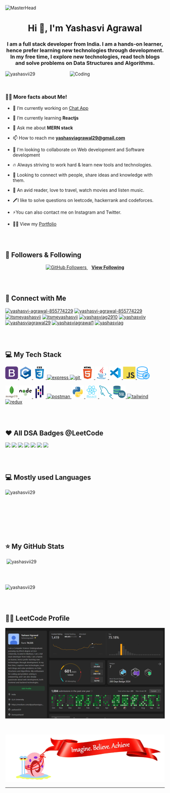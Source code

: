 ![MasterHead](https://www.teahub.io/photos/full/22-221879_-net-full-stack-developer.jpg)

<h1 align="center">Hi 👋, I'm Yashasvi Agrawal</h1>

<h3 align="center">I am a full stack developer from India. I am a hands-on learner, hence prefer learning new technologies through development. In my free time, I explore new technologies, read tech blogs and solve problems on Data Structures and Algorithms.</h3>
<img align="right" alt="Coding" width="300" src="https://www.bing.com/th/id/OGC.c083e37550eb4dbe629dcad0cdd52532?pid=1.7&rurl=https%3a%2f%2fmedia.giphy.com%2fmedia%2flP8xu5t2DLGG045H8F%2fgiphy.gif&ehk=k9%2falnrYPPZDLdnVWur7rb3F8a6SbXByEWWR7m1NwQQ%3d"

<p align="left"> <img src="https://komarev.com/ghpvc/?username=yashasvii29&label=Profile%20views&color=0e75b6&style=flat" alt="yashasvii29" /> </p>

<p align="left"> <a href="https://twitter.com/" target="blank"><img src="https://img.shields.io/twitter/follow/?logo=twitter&style=for-the-badge" alt="" /></a> </p>

### 🙋‍♂️ More facts about Me!

- 🔭 I’m currently working on [Chat App](https://github.com/yashasvii29/Chat-App)

- 🌱 I’m currently learning **Reactjs**

- 💬 Ask me about **MERN stack**

- 📫 How to reach me **yashasviagrawal29@gmail.com**

- 🤝  I'm looking to collaborate on Web development and Software development

- 🔥 Always striving to work hard & learn new tools and technologies.
  
- 👯 Looking to connect with people, share ideas and knowledge with them.
  
- 📕 An avid reader, love to travel, watch movies and listen music.

- 🖍I like to solve questions on leetcode, hackerrank and codeforces.

- ⚡You can also contact me on Instagram and Twitter.

- 🙋‍♂️ View my [Portfolio](https://github.com/yashasvii29/Portfolio)

<br/>
<br/>

## :handshake: Followers & Following

<p align="center">
  <a href="https://github.com/yashasvii29?tab=followers" target="_blank">
    <img src="https://img.shields.io/github/followers/yashasvii29?label=Followers&style=social" alt="GitHub Followers" />
  </a>
  &nbsp;&nbsp;
 <a href="https://github.com/yashasvii29?tab=following" target="_blank">
    <strong>View Following</strong>
  </a>
</p>

<br/>
<br/>

## :pushpin: Connect with Me

<p align="left">
<a href="https://github.com/yashasvii29" target="blank"><img align="center" src="https://raw.githubusercontent.com/rahuldkjain/github-profile-readme-generator/master/src/images/icons/Social/github.svg" alt="yashasvi-agrawal-855774229" height="30" width="40" /></a>
<a href="https://linkedin.com/in/yashasvi-agrawal-855774229" target="blank"><img align="center" src="https://raw.githubusercontent.com/rahuldkjain/github-profile-readme-generator/master/src/images/icons/Social/linked-in-alt.svg" alt="yashasvi-agrawal-855774229" height="30" width="40" /></a>
<a href="https://instagram.com/itsmeyashasvii" target="blank"><img align="center" src="https://raw.githubusercontent.com/rahuldkjain/github-profile-readme-generator/master/src/images/icons/Social/instagram.svg" alt="itsmeyashasvii" height="30" width="40" /></a>
<a href="https://twitter.com/itsmeyashasvii" target="blank"><img align="center" src="https://toppng.com/public/uploads/preview/twitter-x-icon-logo-116902890413xbfexhf8l.webp" alt="itsmeyashasvii" height="40" width="40" /></a>
<a href="https://www.codechef.com/users/yashasviag2910" target="blank"><img align="center" src="https://th.bing.com/th?id=OIP.QY20f9mh9FiE9SDPyaQL1gHaC2&w=349&h=134&c=8&rs=1&qlt=90&o=6&dpr=1.3&pid=3.1&rm=2" alt="yashasviag2910" height="40" width="50"/></a>
<a href="https://www.hackerrank.com/yashasviiy" target="blank"><img align="center" src="https://raw.githubusercontent.com/rahuldkjain/github-profile-readme-generator/master/src/images/icons/Social/hackerrank.svg" alt="yashasviiy" height="30" width="40" /></a>
<a href="https://codeforces.com/profile/yashasviagrawal29" target="blank"><img align="center" src="https://raw.githubusercontent.com/rahuldkjain/github-profile-readme-generator/master/src/images/icons/Social/codeforces.svg" alt="yashasviagrawal29" height="30" width="40" /></a>
<a href="https://www.leetcode.com/yashasviagrawal1" target="blank"><img align="center" src="https://raw.githubusercontent.com/rahuldkjain/github-profile-readme-generator/master/src/images/icons/Social/leet-code.svg" alt="yashasviagrawal1" height="30" width="40" /></a>
<a href="https://auth.geeksforgeeks.org/user/yashasviag" target="blank"><img align="center" src="https://raw.githubusercontent.com/rahuldkjain/github-profile-readme-generator/master/src/images/icons/Social/geeks-for-geeks.svg" alt="yashasviag" height="30" width="40" /></a>
</p>

<br/>
<br/>

## :computer: My Tech Stack

<p align="left">
<a href="https://getbootstrap.com" target="_blank" rel="noreferrer"> <img src="bootstrap.png" alt="bootstrap" width="40" height="40"/> </a>
<a href="https://www.cprogramming.com/" target="_blank" rel="noreferrer"> <img src="https://raw.githubusercontent.com/devicons/devicon/master/icons/c/c-original.svg" alt="c" width="40" height="40"/> </a>
<a href="https://www.w3schools.com/css/" target="_blank" rel="noreferrer"> <img src="https://raw.githubusercontent.com/devicons/devicon/master/icons/css3/css3-original-wordmark.svg" alt="css3" width="40" height="40"/> </a> <a href="https://expressjs.com" target="_blank" rel="noreferrer"> <img src="https://th.bing.com/th/id/OIP.k8bPwCfPvTntPP9SmC19dwAAAA?w=308&h=308&rs=1&pid=ImgDetMain" alt="express" width="40" height="40" /> </a>
<a href="https://git-scm.com/" target="_blank" rel="noreferrer"> <img src="https://www.vectorlogo.zone/logos/git-scm/git-scm-icon.svg" alt="git" width="40" height="40"/> </a> 
<a href="https://www.w3.org/html/" target="_blank" rel="noreferrer"> <img src="https://raw.githubusercontent.com/devicons/devicon/master/icons/html5/html5-original-wordmark.svg" alt="html5" width="40" height="40"/> </a> 
<a href="https://www.java.com" target="_blank" rel="noreferrer"> <img src="https://raw.githubusercontent.com/devicons/devicon/master/icons/java/java-original.svg" alt="java" width="40" height="40"/> </a>
<a href="https://vscode.com" target="_blank" rel="noreferrer"> <img src="icons8-visual-studio-code-48.png" alt="java" width="40" height="40"/> </a>
<a href="https://developer.mozilla.org/en-US/docs/Web/JavaScript" target="_blank" rel="noreferrer"> <img src="https://raw.githubusercontent.com/devicons/devicon/master/icons/javascript/javascript-original.svg" alt="javascript" width="40" height="40"/> </a>
<a href="https://compass.com" target="_blank" rel="noreferrer"> <img src="compass.png" alt="bootstrap" width="40" height="40"/> </a>
<br/>
<br/>
<a href="https://www.mongodb.com/" target="_blank" rel="noreferrer"> <img src="https://raw.githubusercontent.com/devicons/devicon/master/icons/mongodb/mongodb-original-wordmark.svg" alt="mongodb" width="40" height="40"/> </a> 
<a href="https://nodejs.org" target="_blank" rel="noreferrer"> <img src="https://raw.githubusercontent.com/devicons/devicon/master/icons/nodejs/nodejs-original-wordmark.svg" alt="nodejs" width="40" height="40"/> </a>
<a href="https://pandas.pydata.org/" target="_blank" rel="noreferrer"> <img src="https://raw.githubusercontent.com/devicons/devicon/2ae2a900d2f041da66e950e4d48052658d850630/icons/pandas/pandas-original.svg" alt="pandas" width="40" height="40"/> </a>
<a href="https://postman.com" target="_blank" rel="noreferrer"> <img src="https://www.vectorlogo.zone/logos/getpostman/getpostman-icon.svg" alt="postman" width="40" height="40"/> </a>
<a href="https://www.python.org" target="_blank" rel="noreferrer"> <img src="https://raw.githubusercontent.com/devicons/devicon/master/icons/python/python-original.svg" alt="python" width="40" height="40"/> </a> <a href="https://reactjs.org/" target="_blank" rel="noreferrer"> <img src="https://raw.githubusercontent.com/devicons/devicon/master/icons/react/react-original-wordmark.svg" alt="react" width="40" height="40"/> </a>
<a href="https://www.mysql.com" target="_blank" rel="noreferrer"> <img src="database.png" alt="bootstrap" width="40" height="40"/> </a>
<a href="https://www.mysql.com" target="_blank" rel="noreferrer"> <img src="sql.png" alt="bootstrap" width="40" height="40"/> </a>
<!-- <a href="https://scikit-learn.org/" target="_blank" rel="noreferrer"> <img src="https://upload.wikimedia.org/wikipedia/commons/0/05/Scikit_learn_logo_small.svg" alt="scikit_learn" width="40" height="40"/> </a> -->
<!-- <a href="https://seaborn.pydata.org/" target="_blank" rel="noreferrer"> <img src="https://seaborn.pydata.org/_images/logo-mark-lightbg.svg" alt="seaborn" width="40" height="40"/> </a> -->
<a href="https://tailwindcss.com/" target="_blank" rel="noreferrer"> <img src="https://www.vectorlogo.zone/logos/tailwindcss/tailwindcss-icon.svg" alt="tailwind" width="40" height="40"/> </a>
<a href="https://redux.js.org/" target="_blank" rel="noreferrer">
  <img src="https://raw.githubusercontent.com/reduxjs/redux/master/logo/logo.png" alt="redux" width="40" height="40"/>
</a></p>

<br/>
<br/>

## :heart: All DSA Badges @LeetCode

<img src="https://assets.leetcode.com/static_assets/marketing/2024-200.gif" width="60px"></img>
<img src="https://assets.leetcode.com/static_assets/public/images/badges/2024/gif/2024-06.gif" width="60px"></img>
<img src="https://assets.leetcode.com/static_assets/public/images/badges/2024/gif/2024-05.gif" width="60px"></img>
<img src="https://assets.leetcode.com/static_assets/marketing/2024-100.gif" width="60px"></img>
<img src="https://assets.leetcode.com/static_assets/marketing/2024-50.gif" width="60px"></img>
<img src="https://assets.leetcode.com/static_assets/marketing/2023-50.gif" width="60px"></img>
<img src="https://assets.leetcode.com/static_assets/marketing/2023-100.gif" width="60px"></img>

<br/>
<br/>

## :computer: Mostly used Languages

<p><img align="left" src="https://github-readme-stats.vercel.app/api/top-langs?username=yashasvii29&show_icons=true&locale=en&layout=compact&theme=react&hide_border=true&bg_color=0D1117" alt="yashasvii29" /></p>

<br/>
<br/>

<br/>
<br/>

<br/>
<br/>

<br/>
<br/>

## :star: My GitHub Stats

<p>&nbsp;<img align="center" src="https://github-readme-stats.vercel.app/api?username=yashasvii29&show_icons=true&theme=react&hide_border=true&bg_color=0D1117" alt="yashasvii29" /></p>

<br/>
<br/>

<p><img align="center" src="https://github-readme-streak-stats.herokuapp.com/?user=yashasvii29&theme=black-ice&hide_border=true&stroke=0000&background=060A0CD0" alt="yashasvii29" /></p>

<br/>
<br/>

## :technologist: LeetCode Profile

<p align="center">
<img src="Leetcode_cur_img.png" alt="LeetCode Profile Image" style=" height:500px width:1000px;">
</p>

<br/>
<br/>

<div align="center">
<img src="gary.png" alt="my no-div gary CSS art carrying a quote" style=" height:150px;">
</div>

<hr/>



